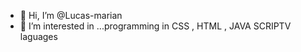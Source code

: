 - 👋 Hi, I’m @Lucas-marian
- 👀 I’m interested in ...programming in CSS , HTML , JAVA SCRIPTV laguages


